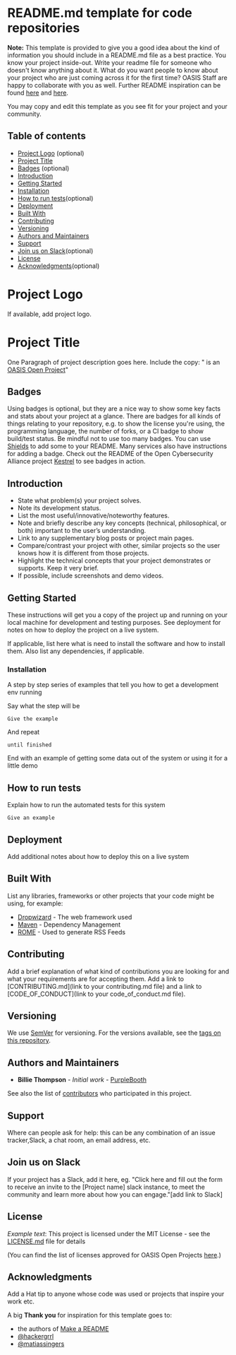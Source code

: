# README.md template for code repositories


**Note:** This template is provided to give you a good idea about the kind of information you should include in a README.md file as a best practice. You know your project inside-out. Write your readme file for someone who doesn't know anything about it. What do you want people to know about your project who are just coming across it for the first time? OASIS Staff are happy to collaborate with you as well. Further README inspiration can be found [here](https://github.com/zalando/zalando-howto-open-source/blob/master/READMEtemplate.md#readme) and [here](https://github.com/hackergrrl/art-of-readme#readme).

You may copy and edit this template as you see fit for your project and your community.

Table of contents
-----------------

* [Project Logo](#project-logo) (optional)
* [Project Title](#project-title)
* [Badges](#badges) (optional)
* [Introduction](#introduction)
* [Getting Started](#installation)
* [Installation](#installion)
* [How to run tests](#how-to-run-tests)(optional)
* [Deployment](#deployment)
* [Built With](#built-with)
* [Contributing](#contributing)
* [Versioning](#versioning)
* [Authors and Maintainers](#authors-and-maintainers)
* [Support](#support)
* [Join us on Slack](#join-us-on-slack)(optional)
* [License](#license)
* [Acknowledgments](#acknowledgements)(optional)

# Project Logo
If available, add project logo.

# Project Title

One Paragraph of project description goes here. Include the copy: "<PROJECT NAME> is an [OASIS Open Project](https://oasis-open-projects.org/)"

## Badges

Using badges is optional, but they are a nice way to show some key facts and stats about your project at a glance. There are badges for all kinds of things relating to your repository, e.g. to show the license you're using, the programming language, the number of forks, or a CI badge to show build/test status. Be mindful not to use too many badges. You can use [Shields](http://shields.io/) to add some to your README. Many services also have instructions for adding a badge. Check out the README of the Open Cybersecurity Alliance project [Kestrel](https://github.com/opencybersecurityalliance/kestrel-lang) to see badges in action.

## Introduction

* State what problem(s) your project solves.
* Note its development status.
* List the most useful/innovative/noteworthy features.
* Note and briefly describe any key concepts (technical,  philosophical, or both) important to the user’s understanding.
* Link to any supplementary blog posts or project main pages.
* Compare/contrast your project with other, similar projects so the user knows how it is different from those projects.
* Highlight the technical concepts that your project demonstrates or supports. Keep it very brief.
* If possible, include screenshots and demo videos.

## Getting Started

These instructions will get you a copy of the project up and running on your local machine for development and testing purposes. See deployment for notes on how to deploy the project on a live system.

If applicable, list here what is need to install the software and how to install them. Also list any dependencies, if applicable.


### Installation

A step by step series of examples that tell you how to get a development env running

Say what the step will be

```
Give the example
```

And repeat

```
until finished
```

End with an example of getting some data out of the system or using it for a little demo

## How to run tests

Explain how to run the automated tests for this system

```
Give an example
```

## Deployment

Add additional notes about how to deploy this on a live system

## Built With

List any libraries, frameworks or other projects that your code might be using,
for example:

* [Dropwizard](http://www.dropwizard.io/1.0.2/docs/) - The web framework used
* [Maven](https://maven.apache.org/) - Dependency Management
* [ROME](https://rometools.github.io/rome/) - Used to generate RSS Feeds

## Contributing

Add a brief explanation of what kind of contributions you are looking for and what your requirements are for accepting them. Add a link to [CONTRIBUTING.md](link to your contributing.md file) and a link to [CODE_OF_CONDUCT](link to your code_of_conduct.md file).


## Versioning

We use [SemVer](http://semver.org/) for versioning. For the versions available, see the [tags on this repository](https://github.com/your/project/tags).

## Authors and Maintainers

* **Billie Thompson** - *Initial work* - [PurpleBooth](https://github.com/PurpleBooth)

See also the list of [contributors](https://github.com/your/project/contributors) who participated in this project.

## Support
Where can people ask for help: this can be any combination of an issue tracker,Slack, a chat room, an email address, etc.

## Join us on Slack
If your project has a Slack, add it here, eg. "Click here and fill out the form to receive an invite to the [Project name] slack instance, to meet the community and learn more about how you can engage."[add link to Slack]

## License

*Example text*: This project is licensed under the MIT License - see the [LICENSE.md](LICENSE.md) file for details

(You can find the list of licenses approved for OASIS Open Projects [here](https://www.oasis-open.org/policies-guidelines/open-projects-process/#repository-specification-licenses).)

## Acknowledgments

Add a Hat tip to anyone whose code was used or projects that inspire your work etc.

A big **Thank you** for inspiration for this template goes to:
* the authors of [Make a README](https://www.makeareadme.com/)
* [@hackergrrl](https://github.com/hackergrrl/art-of-readme#readme)
* [@matiassingers](https://github.com/matiassingers/awesome-readme)
